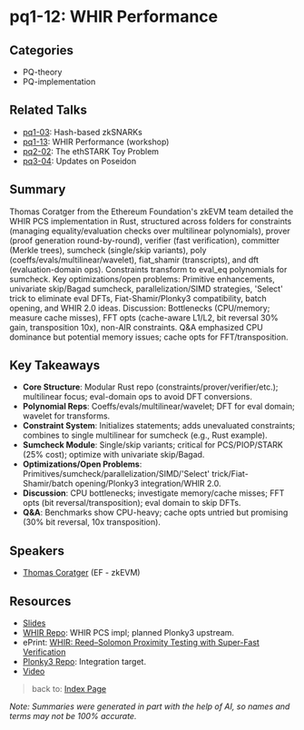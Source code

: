 # pq1-12: WHIR Performance

## Categories
- PQ-theory
- PQ-implementation

## Related Talks
- [pq1-03](pq1-03.md): Hash-based zkSNARKs
- [pq1-13](pq1-13.md): WHIR Performance (workshop)
- [pq2-02](pq2-02.md): The ethSTARK Toy Problem
- [pq3-04](pq3-04.md): Updates on Poseidon

## Summary
Thomas Coratger from the Ethereum Foundation's zkEVM team detailed the WHIR PCS implementation in Rust, structured across folders for constraints (managing equality/evaluation checks over multilinear polynomials), prover (proof generation round-by-round), verifier (fast verification), committer (Merkle trees), sumcheck (single/skip variants), poly (coeffs/evals/multilinear/wavelet), fiat_shamir (transcripts), and dft (evaluation-domain ops). Constraints transform to eval_eq polynomials for sumcheck. Key optimizations/open problems: Primitive enhancements, univariate skip/Bagad sumcheck, parallelization/SIMD strategies, 'Select' trick to eliminate eval DFTs, Fiat-Shamir/Plonky3 compatibility, batch opening, and WHIR 2.0 ideas. Discussion: Bottlenecks (CPU/memory; measure cache misses), FFT opts (cache-aware L1/L2, bit reversal 30% gain, transposition 10x), non-AIR constraints. Q&A emphasized CPU dominance but potential memory issues; cache opts for FFT/transposition.

## Key Takeaways
- **Core Structure**: Modular Rust repo (constraints/prover/verifier/etc.); multilinear focus; eval-domain ops to avoid DFT conversions.
- **Polynomial Reps**: Coeffs/evals/multilinear/wavelet; DFT for eval domain; wavelet for transforms.
- **Constraint System**: Initializes statements; adds unevaluated constraints; combines to single multilinear for sumcheck (e.g., Rust example).
- **Sumcheck Module**: Single/skip variants; critical for PCS/PIOP/STARK (25% cost); optimize with univariate skip/Bagad.
- **Optimizations/Open Problems**: Primitives/sumcheck/parallelization/SIMD/'Select' trick/Fiat-Shamir/batch opening/Plonky3 integration/WHIR 2.0.
- **Discussion**: CPU bottlenecks; investigate memory/cache misses; FFT opts (bit reversal/transposition); eval domain to skip DFTs.
- **Q&A**: Benchmarks show CPU-heavy; cache opts untried but promising (30% bit reversal, 10x transposition).

## Speakers
- [Thomas Coratger](https://x.com/tcoratger) (EF - zkEVM)

## Resources
- [Slides](https://drive.google.com/file/d/11YGf2pbAAGOD4CVIfmNMquLnDpT7hEaX/view?usp=drive_link)
- [WHIR Repo](https://github.com/tcoratger/whir-p3/tree/main/src): WHIR PCS impl; planned Plonky3 upstream.
- ePrint: [WHIR: Reed–Solomon Proximity Testing with Super-Fast Verification](https://eprint.iacr.org/2024/1586)
- [Plonky3 Repo](https://github.com/Plonky3/Plonky3): Integration target.
- [Video](https://youtu.be/cXimFnlUiWs)

> back to: [Index Page](index.md)

*Note: Summaries were generated in part with the help of AI, so names and terms may not be 100% accurate.*